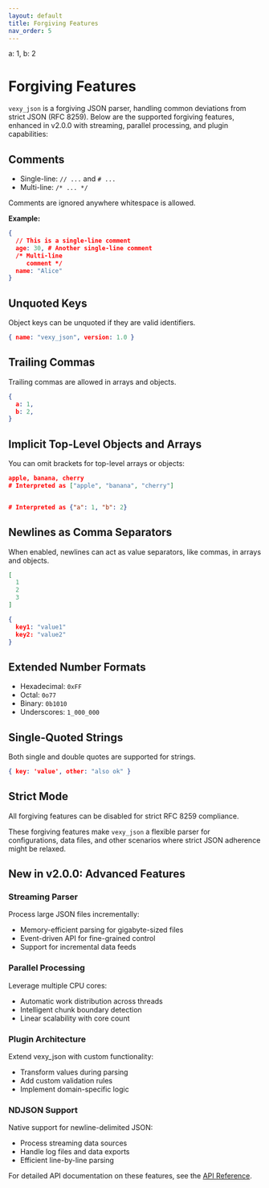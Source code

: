 ```yaml
---
layout: default
title: Forgiving Features
nav_order: 5
---
```


a: 1, b: 2

# Forgiving Features

`vexy_json` is a forgiving JSON parser, handling common deviations from strict JSON (RFC 8259). Below are the supported forgiving features, enhanced in v2.0.0 with streaming, parallel processing, and plugin capabilities:

## Comments

- Single-line: `// ...` and `# ...`
- Multi-line: `/* ... */`

Comments are ignored anywhere whitespace is allowed.

**Example:**

```json
{
  // This is a single-line comment
  age: 30, # Another single-line comment
  /* Multi-line
     comment */
  name: "Alice"
}
```

## Unquoted Keys

Object keys can be unquoted if they are valid identifiers.

```json
{ name: "vexy_json", version: 1.0 }
```

## Trailing Commas

Trailing commas are allowed in arrays and objects.

```json
{
  a: 1,
  b: 2,
}
```

## Implicit Top-Level Objects and Arrays

You can omit brackets for top-level arrays or objects:

```json
apple, banana, cherry
# Interpreted as ["apple", "banana", "cherry"]


# Interpreted as {"a": 1, "b": 2}
```

## Newlines as Comma Separators

When enabled, newlines can act as value separators, like commas, in arrays and objects.

```json
[
  1
  2
  3
]
```

```json
{
  key1: "value1"
  key2: "value2"
}
```

## Extended Number Formats

- Hexadecimal: `0xFF`
- Octal: `0o77`
- Binary: `0b1010`
- Underscores: `1_000_000`

## Single-Quoted Strings

Both single and double quotes are supported for strings.

```json
{ key: 'value', other: "also ok" }
```

## Strict Mode

All forgiving features can be disabled for strict RFC 8259 compliance.

These forgiving features make `vexy_json` a flexible parser for configurations, data files, and other scenarios where strict JSON adherence might be relaxed.

## New in v2.0.0: Advanced Features

### Streaming Parser
Process large JSON files incrementally:
- Memory-efficient parsing for gigabyte-sized files
- Event-driven API for fine-grained control
- Support for incremental data feeds

### Parallel Processing
Leverage multiple CPU cores:
- Automatic work distribution across threads
- Intelligent chunk boundary detection
- Linear scalability with core count

### Plugin Architecture
Extend vexy_json with custom functionality:
- Transform values during parsing
- Add custom validation rules
- Implement domain-specific logic

### NDJSON Support
Native support for newline-delimited JSON:
- Process streaming data sources
- Handle log files and data exports
- Efficient line-by-line parsing

For detailed API documentation on these features, see the [API Reference](api/).

